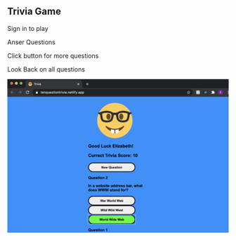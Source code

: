 <h2>Trivia Game</h2>
<p>Sign in to play</p>
<p>Anser Questions</p>
<p>Click button for more questions</p>
<p>Look Back on all questions</p>
<img src='./src/Images/questions.png' alt='quesitons'/>
